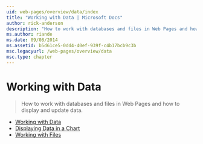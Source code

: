 ```yaml
---
uid: web-pages/overview/data/index
title: "Working with Data | Microsoft Docs"
author: rick-anderson
description: "How to work with databases and files in Web Pages and how to display and update data."
ms.author: riande
ms.date: 09/08/2014
ms.assetid: b5d61ce5-0dd4-40ef-939f-c4b17bcb9c3b
msc.legacyurl: /web-pages/overview/data
msc.type: chapter
---
```

# Working with Data

> How to work with databases and files in Web Pages and how to display and update data.

- [Working with Data](5-working-with-data.md)
- [Displaying Data in a Chart](7-displaying-data-in-a-chart.md)
- [Working with Files](working-with-files.md)
